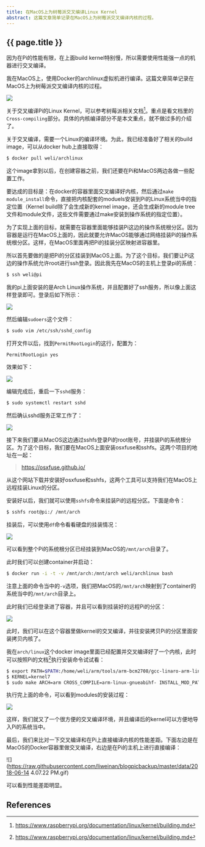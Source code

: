 ```yaml
---
title: 在MacOS上为树莓派交叉编译Linux Kernel
abstract: 这篇文章简单记录在MacOS上为树莓派交叉编译内核的过程。
---
```


## {{ page.title }}

因为在Pi的性能有限，在上面build kernel特别慢，所以需要使用性能强一点的机器进行交叉编译。

我在MacOS上，使用Docker的archlinux虚拟机进行编译。这篇文章简单记录在MacOS上为树莓派交叉编译内核的过程。

![](https://raw.githubusercontent.com/liweinan/blogpicbackup/master/data/IMG_8346.jpg)

关于交叉编译Pi的Linux Kernel，可以参考树莓派相关文档[^pibuild]。重点是看文档里的`Cross-compiling`部分。具体的内核编译部分不是本文重点，就不做过多的介绍了。

[^pibuild]: https://www.raspberrypi.org/documentation/linux/kernel/building.md

关于交叉编译，需要一个Linux的编译环境。为此，我已经准备好了相关的build image，可以从docker hub上直接取得：

```bash
$ docker pull weli/archlinux
```

这个image拿到以后，在创建容器之前，我们还要在Pi和MacOS两边各做一些配置工作。

要达成的目标是：在docker的容器里面交叉编译好内核，然后通过`make module_install`命令，直接把内核配套的moduels安装到Pi的Linux系统当中的指定位置（Kernel build除了会生成新的kernel image，还会生成新的module tree文件和module文件，这些文件需要通过make安装到操作系统的指定位置）。

为了实现上面的目标，就需要在容器里面能够挂装Pi这边的操作系统根分区。因为容器是运行在MacOS上面的，因此就要允许MacOS能够通过网络挂装Pi的操作系统根分区。这样，在MacOS里面再把Pi的挂装分区映射进容器里。

所以首先要做的是把Pi的分区挂装到MacOS上面。为了这个目标，我们要让Pi这边的操作系统允许root进行ssh登录。因此我先在MacOS的主机上登录pi的系统：

```bash
$ ssh weli@pi
```

我的pi上面安装的是Arch Linux操作系统，并且配置好了ssh服务，所以像上面这样登录即可。登录后如下所示：

![](https://raw.githubusercontent.com/liweinan/blogpicbackup/master/data/iTerm2ScreenSnapz107.aca26e71c8a648d7ad8f044e009ea1bf.png)

然后编辑`sudoers`这个文件：

```bash
$ sudo vim /etc/ssh/sshd_config
```

打开文件以后，找到`PermitRootLogin`的这行，配置为：

```bash
PermitRootLogin yes
```

效果如下：

![](https://raw.githubusercontent.com/liweinan/blogpicbackup/master/data/iTerm2ScreenSnapz110.2fbd1342eee840a0973f5c27e99badef.png)

编辑完成后，重启一下`sshd`服务：

```bash
$ sudo systemctl restart sshd
```

然后确认sshd服务正常工作了：

![](https://raw.githubusercontent.com/liweinan/blogpicbackup/master/data/iTerm2ScreenSnapz111.261e6e77a69b4050be285e3f887da987.png)

接下来我们要从MacOS这边通过sshfs登录Pi的root账号，并挂装Pi的系统根分区。为了这个目标，我们要在MacOS上面安装osxfuse和sshfs。这两个项目的地址在一起：

> https://osxfuse.github.io/

从这个网站下载并安装好osxfuse和sshfs，这两个工具可以支持我们在MacOS上远程挂装Linux的分区。

安装好以后，我们就可以使用`sshfs`命令来挂装Pi的远程分区。下面是命令：

```bash
$ sshfs root@pi:/ /mnt/arch
```

挂装后，可以使用`df`命令看看硬盘的挂装情况：

![](https://raw.githubusercontent.com/liweinan/blogpicbackup/master/data/iTerm2ScreenSnapz112.85d800c2f10647cc8b0e466bac616efa.png)

可以看到整个Pi的系统根分区已经挂装到MacOS的`/mnt/arch`目录了。

此时我们可以创建container并启动：

```bash
$ docker run -i -t -v /mnt/arch:/mnt/arch weli/archlinux bash
```

注意上面的命令当中的`-v`选项，我们把MacOS的`/mnt/arch`映射到了container的系统当中的`/mnt/arch`目录上。

此时我们已经登录进了容器，并且可以看到挂装好的远程Pi的分区：

![](https://raw.githubusercontent.com/liweinan/blogpicbackup/master/data/UlyssesScreenSnapz004.ae589a323d964674a8eba79ec134adf3.png)

此时，我们可以在这个容器里做kernel的交叉编译，并往安装拷贝Pi的分区里面安装拷贝内核了。

我在`arch/linux`这个docker image里面已经配置并交叉编译好了一个内核，此时可以按照Pi的文档[^pibuild]执行安装命令试试看：

```bash
$ export PATH=$PATH:/home/weli/arm/tools/arm-bcm2708/gcc-linaro-arm-linux-gnueabihf-raspbian-x64/bin
$ KERNEL=kernel7
$ sudo make ARCH=arm CROSS_COMPILE=arm-linux-gnueabihf- INSTALL_MOD_PATH=mnt/arch modules_install
```

执行完上面的命令，可以看到modules的安装过程：

![](https://raw.githubusercontent.com/liweinan/blogpicbackup/master/data/iTerm2ScreenSnapz113.02d11d5c5ec74d93b9ab7cfd0ad8e1a5.png)

这样，我们就又了一个很方便的交叉编译环境，并且编译后的kernel可以方便地导入Pi的系统当中。

最后，我们来比对一下交叉编译和在Pi上直接编译内核的性能差距。下面左边是在MacOS的Docker容器里做交叉编译，右边是在Pi的主机上进行直接编译：

![](https://raw.githubusercontent.com/liweinan/blogpicbackup/master/data/2018-06-14 4.07.22 PM.gif)

可以看到性能差距明显。



## References
